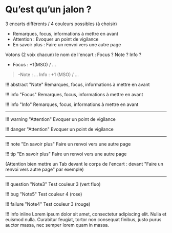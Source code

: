 # Qu’est qu’un jalon ?

3 encarts différents / 4 couleurs possibles (à choisir)

 - Remarques, focus, informations à mettre en avant 
 - Attention : Evoquer un point de vigilance 
 - En savoir plus : Faire un renvoi vers une autre page

Votons (2 voix chacun) le nom de l'encart :  Focus ? Note ? Info ?
- Focus : +1(MSO) / ...
>-Note : ...
>  Info : +1 (MSO) / ...


!!! abstract "Note" 
	Remarques, focus, informations à mettre en avant 

!!! info "Focus" 
	Remarques, focus, informations à mettre en avant 

!!! info "Info" 
	Remarques, focus, informations à mettre en avant 

---

!!! warning "Attention"
	Evoquer un point de vigilance

!!! danger "Attention"
	Evoquer un point de vigilance

---

!!! note "En savoir plus"
	Faire un renvoi vers une autre page

!!! tip "En savoir plus"
	Faire un renvoi vers une autre page

(Attention bien mettre un Tab devant le corps de l'encart : devant "Faire un renvoi vers autre page" par exemple)

---
	
!!! question "Note3"
	Test couleur 3 (vert fluo)
	 
!!! bug "Note5"
	Test couleur 4 (rose)
	
!!! failure "Note4"
	Test couleur 3 (rouge)

!!! info inline
    Lorem ipsum dolor sit amet, consectetur
    adipiscing elit. Nulla et euismod nulla.
    Curabitur feugiat, tortor non consequat
    finibus, justo purus auctor massa, nec
    semper lorem quam in massa.






<!--stackedit_data:
eyJoaXN0b3J5IjpbNzcxODQ2ODIzLC01ODI3OTQ5OTUsMTA1MD
EzOTEwNywtMTc4Nzc0ODUzNCwtMTE3ODIyNjU3OCw1MTU4NjUy
MDgsLTgzNDA4NDU4NCwtMjExMDg4OTQsNjUxNzk1NTAsODg0MT
IyNTQ5LDEwNTQ0NzI4NjAsLTc0NDEwNTc4OCwzNzM5OTIyMzgs
LTEyMDA0MDkxMTIsLTE0Mzg0NzY1MzksMTk0NzIyOTMxMywtNj
M4OTg4MTM1LC0zMjM5MTk4MzEsMjAzMDE3NjU2OV19
-->
